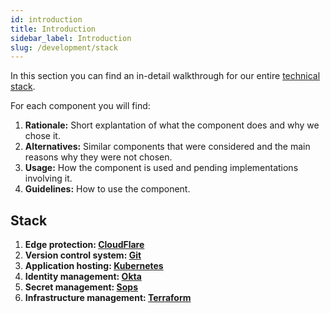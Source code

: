 ```yaml
---
id: introduction
title: Introduction
sidebar_label: Introduction
slug: /development/stack
---
```


In this section you can find
an in-detail walkthrough for
our entire
[technical stack](https://heap.io/topics/what-is-a-tech-stack).

For each component you will find:

1. **Rationale:**
Short explantation
of what the component
does and why we chose it.
1. **Alternatives:**
Similar components
that were considered
and the main reasons
why they were not chosen.
1. **Usage:**
How the component is used
and pending implementations
involving it.
1. **Guidelines:**
How to use the component.

## Stack

1. **Edge protection: [CloudFlare](stack/cloudflare)**
1. **Version control system: [Git](stack/git/commits)**
1. **Application hosting: [Kubernetes](stack/kubernetes)**
1. **Identity management: [Okta](stack/okta)**
1. **Secret management: [Sops](stack/sops)**
1. **Infrastructure management: [Terraform](stack/terraform)**

